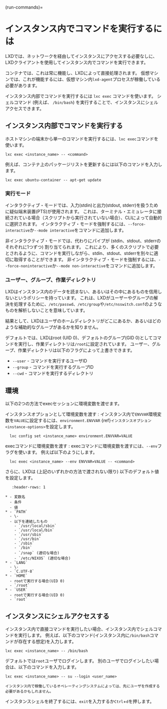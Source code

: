 (run-commands)=
# インスタンス内でコマンドを実行するには

LXDでは、ネットワークを経由してインスタンスにアクセスする必要なしに、LXDクライアントを使用してインスタンス内でコマンドを実行できます。

コンテナでは、これは常に機能し、LXDによって直接処理されます。
仮想マシンでは、これが機能するには、仮想マシン内`lxd-agent`プロセスが稼働している必要があります。

インスタンス内部でコマンドを実行するには `lxc exec` コマンドを使います。
シェルコマンド (例えば、 `/bin/bash`) を実行することで、インスタンスにシェルアクセスできます。

## インスタンス内部でコマンドを実行する

ホストマシンの端末から単一のコマンドを実行するには、`lxc exec`コマンドを使います。

    lxc exec <instance_name> -- <command>

例えば、コンテナ上のパッケージリストを更新するには以下のコマンドを入力します。

    lxc exec ubuntu-container -- apt-get update

### 実行モード

インタラクティブ・モードでは、入力(stdin)と出力(stdout, stderr)を扱うために疑似端末装置(PTS)が使用されます。
これは、ターミナル・エミュレータに接続されている場合（スクリプトから実行されていない場合）、CLIによって自動的に選択されます。
インタラクティブ・モードを強制するには、`--force-interactive`か`--mode interactive`をコマンドに追加します。

非インタラクティブ・モードでは、代わりにパイプが (stdin、stdout、stderrのそれぞれに1つずつ) 割り当てられます。
これにより、多くのスクリプトで必要とされるように、コマンドを実行しながら、stdin、stdout、stderrを別々に適切に取得することができます。
非インタラクティブ・モードを強制するには、`--force-noninteractive`か`--mode non-interactive`をコマンドに追加します。

### ユーザー、グループ、作業ディレクトリ

LXDはインスタンス内のデータを読まない、あるいはその中にあるものを信用しないというポリシーを持っています。
これは、LXDがユーザーやグループの解決を処理するために、`/etc/passwd`、`/etc/group`や`/etc/nsswitch.conf`のようなものを解析しないことを意味しています。

結果として、LXDはユーザのホームディレクトリがどこにあるか、あるいはどのような補助的なグループがあるかを知りません。

デフォルトでは、LXDはroot (UID 0)、デフォルトのグループ(GID 0)としてコマンドを実行し、作業ディレクトリは`/root`に設定されています。
ユーザー、グループ、作業ディレクトリは以下のフラグによって上書きできます。

- `--user` - コマンドを実行するユーザID
- `--group` - コマンドを実行するグループID
- `--cwd` - コマンドを実行するディレクトリ

## 環境

以下の2つの方法でexecセッションに環境変数を渡せます。

インスタンスオプションとして環境変数を渡す
: インスタンス内で`ENVVAR`環境変数を`VALUE`に設定するには、`environment.ENVVAR` {ref}`インスタンスオプション <instance-options>`を設定します。

      lxc config set <instance_name> environment.ENVVAR=VALUE

execコマンドに環境変数を渡す
: execコマンドに環境変数を渡すには、`--env`フラグを使います。
  例えば以下のようにします。

      lxc exec <instance_name> --env ENVVAR=VALUE -- <command>

さらに、LXDは (上記のいずれかの方法で渡されない限り) 以下のデフォルト値を設定します。

```{list-table}
   :header-rows: 1

* - 変数名
  - 条件
  - 値
* - `PATH`
  - \-
  - 以下を連結したもの
    - `/usr/local/sbin`
    - `/usr/local/bin`
    - `/usr/sbin`
    - `/usr/bin`
    - `/sbin`
    - `/bin`
    - `/snap` (適切な場合)
    - `/etc/NIXOS` (適切な場合)
* - `LANG`
  - \-
  - `C.UTF-8`
* - `HOME`
  - rootで実行する場合(UID 0)
  - `/root`
* - `USER`
  - rootで実行する場合(UID 0)
  - `root`
```

## インスタンスにシェルアクセスする

インスタンス内で直接コマンドを実行したい場合、インスタンス内でシェルコマンドを実行します。
例えば、以下のコマンド(インスタンス内に`/bin/bash`コマンドが存在する想定)を入力します。

    lxc exec <instance_name> -- /bin/bash

デフォルトでは`root`ユーザでログインします。
別のユーザでログインしたい場合は、以下のコマンドを入力します。

    lxc exec <instance_name> -- su --login <user_name>

```{note}
インスタンス内で稼働しているオペレーティングシステムによっては、先にユーザを作成する必要があるかもしれません。
```

インスタンスシェルを終了するには、`exit`を入力するか`Ctrl`+`d`を押します。
